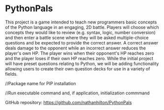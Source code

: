 # PythonPals

This project is a game intended to teach new programmers basic concepts of the Python language in an
engaging, 2D battle. Players will choose which concepts they would like to review (e.g. syntax, logic,
number conversion) and then enter a battle scene where they will be asked multiple-choice questions and
be expected to provide the correct answer. A correct answer deals damage to the opponent while an
incorrect answer reduces the player's own HP. The player wins when their opponent's HP reaches zero and
the player loses if their own HP reaches zero. While the initial project will have preset questions
relating to Python, we will be adding functionality allowing users to create their own question decks
for use in a variety of fields.

//Package name for PIP installation

//Run executable command and, if application, initialization commmand

GitHub repository:
https://github.com/nathanhilton/PythonPals
